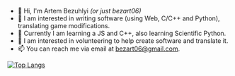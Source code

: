 - 👋 Hi, I'm Artem Bezuhlyi *(or just bezart06)* 
- 👀 I am interested in writing software (using Web, C/C++ and Python), translating game modifications.
- 🌱 Currently I am learning a JS and C++, also learning Scientific Python.
- 💞️ I am interested in volunteering to help create software and translate it.
- 📫 You can reach me via email at bezart06@gmail.com.

[![Top Langs](https://github-readme-stats.vercel.app/api/top-langs/?username=bezart06&layout=pie)](https://github.com/anuraghazra/github-readme-stats)
